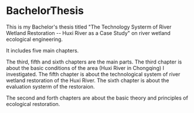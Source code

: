 # BachelorThesis
This is my Bachelor's thesis titled "The Technology Systerm of River Wetland Restoration -- Huxi River as a Case Study" on river wetland ecological engineering. 

It includes five main chapters.

The third, fifth and sixth chapters are the main parts.
The third chapter is about the basic conditions of the area (Huxi River in Chongqing) I investigated.
The fifth chapter is about the technological system of river wetland restoration of the Huxi River.
The sixth chapter is about the evaluation systerm of the restoraion.

The second and forth chapters are about the basic theory and principles of ecological restoration.
